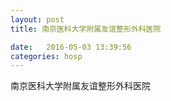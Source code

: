 ```yaml
--- 
layout: post 
title: 南京医科大学附属友谊整形外科医院

date:   2016-05-03 13:39:56 
categories: hosp 
--- 
```

   
南京医科大学附属友谊整形外科医院
